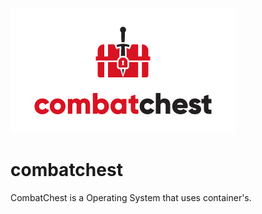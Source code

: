 ![Logo](large_combatchest_0.png)
# combatchest
CombatChest is a Operating System that uses container's.
